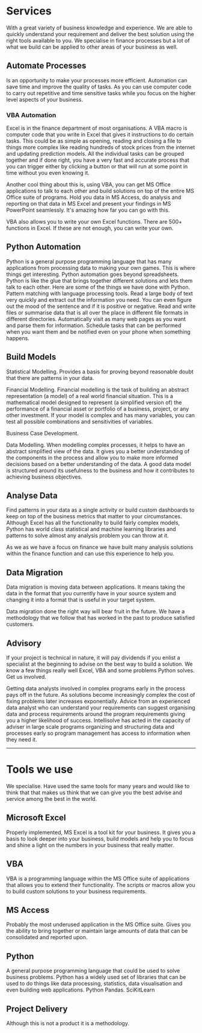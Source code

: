 # Services

With a great variety of business knowledge and experience. We are able to quickly understand your requirement and deliver the best solution using the right tools available to you. We specialise in finance processes but a lot of what we build can be applied to other areas of your business as well. 

## Automate Processes
Is an opportunity to make your processes more efficient. Automation can save time and improve the quality of tasks. As you can use computer code to carry out repetitive and time sensitive tasks while you focus on the higher level aspects of your business. 

### VBA Automation
Excel is in the finance department of most organisations. A VBA macro is computer code that you write in Excel that gives it instructions to do certain tasks. This could be as simple as opening, reading and closing a file to things more complex like reading hundreds of stock prices from the internet and updating prediction models. 
All the individual tasks can be grouped together and if done right, you have a very fast and accurate process that you can trigger either by clicking a button or that will run at some point in time without you even knowing it. 

Another cool thing about this is, using VBA, you can get MS Office applications to talk to each other and build solutions on top of the entire MS Office suite of programs. Hold you data in MS Access, do analysis and reporting on that data in MS Excel and present your findings in MS PowerPoint seamlessly. It's amazing how far you can go with this. 

VBA also allows you to write your own Excel functions. There are 500+ functions in Excel. If these are not enough, you can write your own. 

## Python Automation
Python is a general purpose programming language that has many applications from processing data to making your own games. This is where things get interesting. Python automation goes beyond spreadsheets. Python is like the glue that brings together different solutions and lets them talk to each other. 
Here are some of the things we have done with Python. 
Pattern matching with language processing tools. Read a large body of text very quickly and extract out the information you need. You can even figure out the mood of the sentence and if it is positive or negative. 
Read and write files or summarise data that is all over the place in different file formats in different directories.
Automatically visit as many web pages as you want and parse them for information. 
Schedule tasks that can be performed when you want them and be notified even on your phone when something happens. 

## Build Models
Statistical Modelling. Provides a basis for proving beyond reasonable doubt that there are patterns in your data. 

Financial Modelling. Financial modelling is the task of building an abstract representation (a model) of a real world financial situation. This is a mathematical model designed to represent (a simplified version of) the performance of a financial asset or portfolio of a business, project, or any other investment. If your model is complex and has many variables, you can test all possible combinations and sensitivities of variables. 

Business Case Development.


Data Modelling. When modelling complex processes, it helps to have an abstract simplified view of the data. It gives you a better understanding of the components in the process and allow you to make more informed decisions based on a better understanding of the data. A good data model is structured around its usefulness to the business and how it contributes to achieving business objectives.

## Analyse Data
Find patterns in your data as a single activity or build custom dashboards to keep on top of the business metrics that matter to your circumstances. Although Excel has all the functionality to build fairly complex models, Python has world class statistical and machine learning libraries and patterns to solve almost any analysis problem you can throw at it. 

As we as we have a focus on finance we have built many analysis solutions within the finance function and can use this experience to help you. 

## Data Migration
Data migration is moving data between applications. It means taking the data in the format that you currently have in your source system and changing it into a format that is useful in your target system.

Data migration done the right way will bear fruit in the future. We have a methodology that we follow that has worked in the past to produce satisfied customers.

## Advisory
If your project is technical in nature, it will pay dividends if you enlist a specialist at the beginning to advise on the best way to build a solution. We know a few things really well Excel, VBA and some problems Python solves. Get us involved. 

Getting data analysts involved in complex programs early in the process pays off in the future. As solutions become increasingly complex the cost of fixing problems later increases exponentially. Advice from an experienced data analyst who can understand your requirements can suggest organising data and process requirements around the program requirements giving you a higher likelihood of success. Intellisolve has acted in the capacity of adviser in large scale programs organizing and structuring data and processes early so program management has access to information when they need it.

---
# Tools we use
We specialise. Have used the same tools for many years and would like to think that that makes us think that we can give you the best advise and service among the best in the world. 

## Microsoft Excel
Properly implemented, MS Excel is a tool kit for your business. It gives you a basis to look deeper into your business, build models and help you to focus and shine a light on the numbers in your business that really matter.

## VBA
VBA is a programming language within the MS Office suite of applications that allows you to extend their functionality. The scripts or macros allow you to build custom solutions to your business requirements.

## MS Access
Probably the most underused application in the MS Office suite. Gives you the ability to bring together or maintain large amounts of data that can be consolidated and reported upon.

## Python
A general purpose programming language that could be used to solve business problems. Python has a widely used set of libraries that can be used to do things like data processing, statistics, data visualisation and even building web applications.
Python Pandas. 
SciKitLearn



## Project Delivery
Although this is not a product it is a methodology. 
<!--stackedit_data:
eyJoaXN0b3J5IjpbMTcyNjIwODQwNSwtMTQ5OTUxNjE0NywzOD
E5MjA1MDAsMTU0NTEyNjcyNSwtNjY0ODg2NzM4LC0xMzMzMzc5
NjIxLC03OTAxNDUxNjgsLTExNzA5MzQ3NjgsLTE1NzExMTA5OD
YsMTE5OTgxNTg0OCwtMTUzMTAyODk4MiwxNjA2NTU1NDBdfQ==

-->